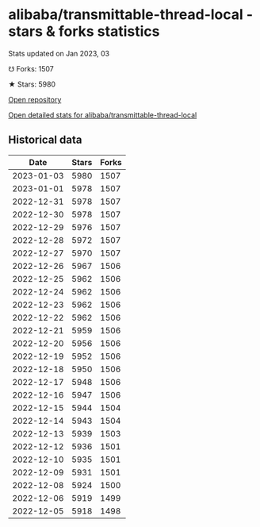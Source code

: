 # alibaba/transmittable-thread-local - stars & forks statistics

Stats updated on Jan 2023, 03

☋ Forks: 1507

★ Stars: 5980

[Open repository](https://github.com/alibaba/transmittable-thread-local)

[Open detailed stats for alibaba/transmittable-thread-local](https://reviewgithub.com/rep/alibaba/transmittable-thread-local)

## Historical data
| Date | Stars | Forks |
|------|-------|-------|
| 2023-01-03 | 5980 | 1507 | 
| 2023-01-01 | 5978 | 1507 | 
| 2022-12-31 | 5978 | 1507 | 
| 2022-12-30 | 5978 | 1507 | 
| 2022-12-29 | 5976 | 1507 | 
| 2022-12-28 | 5972 | 1507 | 
| 2022-12-27 | 5970 | 1507 | 
| 2022-12-26 | 5967 | 1506 | 
| 2022-12-25 | 5962 | 1506 | 
| 2022-12-24 | 5962 | 1506 | 
| 2022-12-23 | 5962 | 1506 | 
| 2022-12-22 | 5962 | 1506 | 
| 2022-12-21 | 5959 | 1506 | 
| 2022-12-20 | 5956 | 1506 | 
| 2022-12-19 | 5952 | 1506 | 
| 2022-12-18 | 5950 | 1506 | 
| 2022-12-17 | 5948 | 1506 | 
| 2022-12-16 | 5947 | 1506 | 
| 2022-12-15 | 5944 | 1504 | 
| 2022-12-14 | 5943 | 1504 | 
| 2022-12-13 | 5939 | 1503 | 
| 2022-12-12 | 5936 | 1501 | 
| 2022-12-10 | 5935 | 1501 | 
| 2022-12-09 | 5931 | 1501 | 
| 2022-12-08 | 5924 | 1500 | 
| 2022-12-06 | 5919 | 1499 | 
| 2022-12-05 | 5918 | 1498 | 

